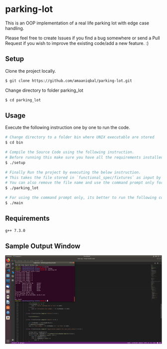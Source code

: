 # parking-lot
This is an OOP implementation of a real life parking lot with edge case handling.

Please feel free to create Issues if you find a bug somewhere or send a Pull Request if you wish to improve the existing code/add a new feature. :)

## Setup

Clone the project locally.

```sh
$ git clone https://github.com/amaaniqbal/parking-lot.git
```

Change directory to folder parking_lot

```sh
$ cd parking_lot
```

## Usage

Execute the following instruction one by one to run the code.

```sh
# Change directory to a folder bin where UNIX executable are stored
$ cd bin
```

```sh
# Compile the Source Code using the following instruction. 
# Before running this make sure you have all the requirements installed.
$ ./setup
```

```sh
# Finally Run the project by executing the below instruction. 
# This takes the file stored in `functional_spec/fixtures` as input by default. 
# You can also remove the file name and use the command prompt only for interactive workflow. 
$ ./parking_lot
```

```sh
# For using the command prompt only, its better to run the following command
$ ./main
```

## Requirements

```sh
g++ 7.3.0 
```

## Sample Output Window

![Output](images/output.png)
